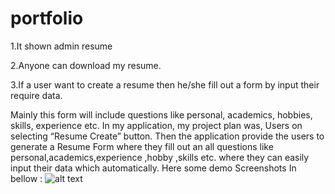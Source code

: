 # portfolio

1.It shown admin resume 

2.Anyone can download my resume.

3.If a user want to create a resume then he/she fill out a form by input their require data.

Mainly this form will include questions like personal, academics, hobbies, skills, experience etc.
In my application, my project plan was, Users on selecting “Resume Create” button. Then the application provide the users to generate a Resume Form where they fill out an all questions like personal,academics,experience ,hobby ,skills etc. where they can easily input their data which automatically.
Here some demo Screenshots In bellow  :
![alt text](https://github.com/iub-cse-shq/portfolio/tree/master/FormDemoScreenshots)

